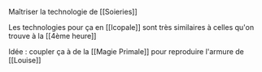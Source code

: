 Maîtriser la technologie de [[Soieries]]

Les technologies pour ça en [[Icopale]] sont très similaires à celles qu'on trouve à la [[4ème heure]]

Idée : coupler ça à de la [[Magie Primale]] pour reproduire l'armure de [[Louise]]